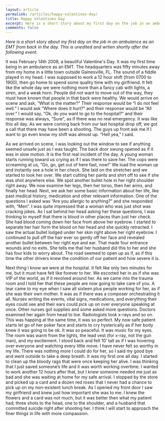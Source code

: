 ```yaml
---
layout: article
permalink: /articles/happy-valentines-day/
title: Happy Valentines Day
excerpt: Here is a short story about my first day on the job in an ambulance as an EMT from back in the day. This is unedited and written shortly after the following event.
comments: false
---
```


<p><i>Here is a short story about my first day on the job in an ambulance as an EMT from back in the day. This is unedited and wrtien shortly after the following event.</i></p>
<p>It was February 14th 2008, a beautiful Valentine's Day. It was my first time being in an ambulance as an EMT. The headquarters was fifty minutes away from my home in a little town outside Gainesville, FL. The sound of a fiddle played in my head. I was supposed to work a 12 hour shift (from 0700 to 1900), then go home to spend some quality time with my girlfriend. It felt like the whole day we were nothing more than a fancy cab with lights, a siren, and a weak horn. People did not want to move out of the way, they must have known that people in that back were healthy. We would arrive on scene and ask, “What is the matter?” Their response would be “I do not feel well.”  I would ask “Where does it hurt?” and their response would be “All over.” I would say, “Ok, do you want to go to the hospital?” and their response was always, “Sure", as if there was no real emergency. It was like this all day. As we were coming back from our last hospital drop off, we got a call that there may have been a shooting. The guys up front ask me if I want to go even know my shift was almost up. “Hell yea,” I said.</p>
<p>As we arrived on scene, I was looking out the window to see if anything seemed unsafe just as I was taught. The back door swung opened as if it was in slow motion. It is the first real incident of the day. A young woman starts running toward us crying as if I was there to save her. The cops were screaming at us, “Go, go, get out of here fast, now!”  We load the woman up and instantly see a hole in her check. She laid on the stretcher and we started to look her over. We start cutting her pants and shirt off to see if she was shot anywhere else. We spot another bullet hole in her right shoulder right away. We now examine her legs, then her torso, then her arms, and finally her head. Next, we ask her some basic information about her life, like past medical history, medication and other relevant information. One of the questions I asked was “Are you allergic to anything?” and she responded with, “Men”. I was quite impressed that a woman who was just shot was cracking jokes. As I sat behind her head asking her these questions, I was thinking to myself that there is blood in other places than just her check. She had blood coming down her face from above her eyebrow. I started to separate her hair form the blood on her head and she quickly retracted. I saw the actual bullet lodged under her skin right above her right eyebrow. I continued to pull off the hair ever so gently off her face and revealed another bullet between her right eye and ear. That made four entrance wounds and no exits. She tells me that her husband did this to her and she has four kids to worry about. The road seemed to open up as if, as if this time the other drivers knew the condition of our patient and how severe it is.</p>
<p>Next thing I know we were at the hospital. It felt like only two minutes for me, but it must have felt like forever to her. We escorted her in as if she was VIP of the world, as if it revolved around her. As we came into the trauma room and I told her that these people are now going to take care of you. A tear came to my eye when I saw all sixteen plus people working for her, as if she was their own mother. It was as if there was a composer orchestrating it all. Nurses writing the events, vital signs, medications, and everything their eyes could see and their ears could pick up on over everyone speaking at once. Other nurses got supplies and some asked more questions. Doctors examined her again from head to toe. Radiologists took x-rays and so on. This was happing at the same time, it was so perfect. My now safe patient starts let go of her poker face and starts to cry hysterically as if her body knew it was going to be ok. It was so peaceful. It was music for my eyes. The room was warm from the lights, the lead vest (for x-ray, not the gun man), and my excitement. I stood back and felt 10’ tall as if I was hovering over everyone and watching every little move. I have never felt so worthy in my life. There was nothing more I could do for her, so I said my good bye and went outside to take a deep breath. It was my first one all day. I started to clean up the bloody rags that were once keeping her alive. I was thinking that I just saved someone’s life and it was worth working overtime. I wanted to work another 12 hours after that, but I knew someone needed me just as bad and she was waiting at home for my safe arrival. I stopped by the store and picked up a card and a dozen red roses that I never had a chance to pick up on my non-existent lunch break. As I opened my front door I saw my girlfriend and knew just how important she was to me. I knew the flowers and a card was not much, but it was better then what my patient had; three shots to the head, one to the shoulder, and a husband that committed suicide right after shooting her. I think I will start to approach the finer things in life with more compassion.</p>
